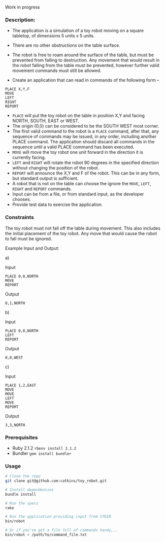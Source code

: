 Work in progress

### Description:

- The application is a simulation of a toy robot moving on a square tabletop, of dimensions 5 units x 5 units.
- There are no other obstructions on the table surface.
- The robot is free to roam around the surface of the table, but must be prevented from falling to destruction. Any movement
that would result in the robot falling from the table must be prevented, however further valid movement commands must still
be allowed.

- Create an application that can read in commands of the following form –

```
PLACE X,Y,F
MOVE
LEFT
RIGHT
REPORT
```

- `PLACE` will put the toy robot on the table in position X,Y and facing NORTH, SOUTH, EAST or WEST.
- The origin (0,0) can be considered to be the SOUTH WEST most corner.
- The first valid command to the robot is a `PLACE` command, after that, any sequence of commands may be issued, in any order, including another PLACE command. The application should discard all commands in the sequence until a valid PLACE command has been executed.
- `MOVE` will move the toy robot one unit forward in the direction it is currently facing.
- `LEFT` and `RIGHT` will rotate the robot 90 degrees in the specified direction without changing the position of the robot.
- `REPORT` will announce the X,Y and F of the robot. This can be in any form, but standard output is sufficient.
- A robot that is not on the table can choose the ignore the `MOVE`, `LEFT`, `RIGHT` and `REPORT` commands.
- Input can be from a file, or from standard input, as the developer chooses.
- Provide test data to exercise the application.

### Constraints

The toy robot must not fall off the table during movement. This also includes the initial placement of the toy robot.
Any move that would cause the robot to fall must be ignored.

Example Input and Output:

a)

Input

```
PLACE 0,0,NORTH
MOVE
REPORT
```

Output

```
0,1,NORTH
```

b)

Input

```
PLACE 0,0,NORTH
LEFT
REPORT
```

Output

```
0,0,WEST
```

c)

Input

```
PLACE 1,2,EAST
MOVE
MOVE
LEFT
MOVE
REPORT
```

Output

```
3,3,NORTH
```

### Prerequisites

- Ruby 2.1.2 `rbenv install 2.1.2`
- Bundler `gem install bundler`

### Usage

```bash
# Clone the repo
git clone git@github.com:catkins/toy_robot.git

# Install dependencies
bundle install

# Run the specs
rake

# Run the application providing input from STDIN
bin/robot

# Or if you've got a file full of commands handy,,,
bin/robot < /path/to/command_file.txt
```
